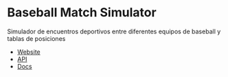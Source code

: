 # Baseball Match Simulator

Simulador de encuentros deportivos entre diferentes equipos de baseball y tablas de posiciones

- [Website](https://baseball-simulator.herokuapp.com/main)
- [API](https://baseball-simulator.herokuapp.com)
- [Docs](https://www.notion.so/Baseball-Simulator-API-85a17e24824c4dcba79ac2a3d4ef66b8)
